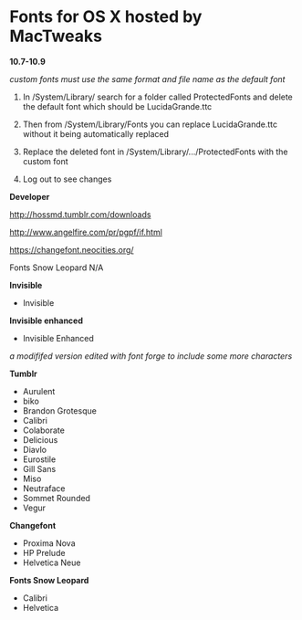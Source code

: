 # Fonts for OS X hosted by MacTweaks

**10.7-10.9**

*custom fonts must use the same format and file name as the default font*

1. In /System/Library/ search for a folder called ProtectedFonts and delete the default font which should be LucidaGrande.ttc

2. Then from /System/Library/Fonts you can replace LucidaGrande.ttc without it being automatically replaced

3. Replace the deleted font in /System/Library/.../ProtectedFonts with the custom font

4. Log out to see changes

**Developer**

http://hossmd.tumblr.com/downloads

http://www.angelfire.com/pr/pgpf/if.html

https://changefont.neocities.org/

Fonts Snow Leopard N/A

**Invisible**

* Invisible

**Invisible enhanced**

* Invisible Enhanced

*a modififed version edited with font forge to include some more characters*

**Tumblr**

* Aurulent
* biko
* Brandon Grotesque
* Calibri
* Colaborate
* Delicious
* Diavlo
* Eurostile
* Gill Sans
* Miso
* Neutraface
* Sommet Rounded
* Vegur

**Changefont**

* Proxima Nova
* HP Prelude
* Helvetica Neue

**Fonts Snow Leopard**

* Calibri
* Helvetica
